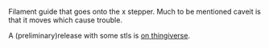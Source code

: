 Filament guide that goes onto the x stepper. Much to be mentioned caveit 
is that it moves which cause trouble.

A (preliminary)release with some stls is
[on thingiverse](http://www.thingiverse.com/thing:76903?save=success).
